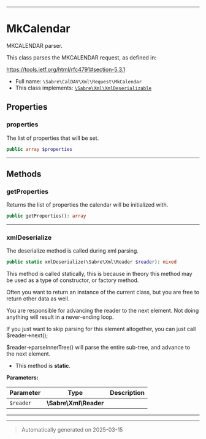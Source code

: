 ***

# MkCalendar

MKCALENDAR parser.

This class parses the MKCALENDAR request, as defined in:

https://tools.ietf.org/html/rfc4791#section-5.3.1

* Full name: `\Sabre\CalDAV\Xml\Request\MkCalendar`
* This class implements:
[`\Sabre\Xml\XmlDeserializable`](../../../Xml/XmlDeserializable.md)



## Properties


### properties

The list of properties that will be set.

```php
public array $properties
```






***

## Methods


### getProperties

Returns the list of properties the calendar will be initialized with.

```php
public getProperties(): array
```












***

### xmlDeserialize

The deserialize method is called during xml parsing.

```php
public static xmlDeserialize(\Sabre\Xml\Reader $reader): mixed
```

This method is called statically, this is because in theory this method
may be used as a type of constructor, or factory method.

Often you want to return an instance of the current class, but you are
free to return other data as well.

You are responsible for advancing the reader to the next element. Not
doing anything will result in a never-ending loop.

If you just want to skip parsing for this element altogether, you can
just call $reader->next();

$reader->parseInnerTree() will parse the entire sub-tree, and advance to
the next element.

* This method is **static**.




**Parameters:**

| Parameter | Type | Description |
|-----------|------|-------------|
| `$reader` | **\Sabre\Xml\Reader** |  |





***


***
> Automatically generated on 2025-03-15
